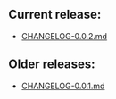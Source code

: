 ## Current release:

- [CHANGELOG-0.0.2.md][002]

## Older releases:

- [CHANGELOG-0.0.1.md][001]


[001]: https://github.com/michaeljsaenz/kview/blob/master/changelogs/CHANGELOG-0.0.1.md
[002]: https://github.com/michaeljsaenz/kview/blob/master/changelogs/CHANGELOG-0.0.2.md
